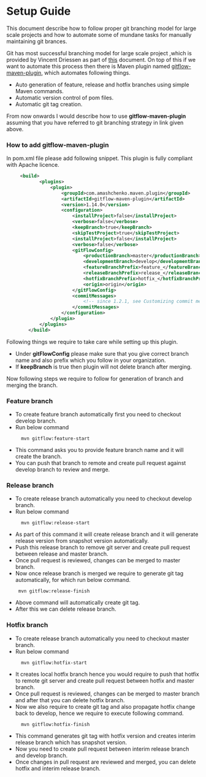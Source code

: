 # Setup Guide
This document describe how to follow proper git branching model for large scale projects and how to automate some of mundane tasks for manually maintaining git brances.

Git has most successful branching model for large scale project ,which is provided by Vincent Driessen as part of [this](https://nvie.com/posts/a-successful-git-branching-model/) document.
On top of this if we want to automate this process then there is Maven plugin named [gitflow-maven-plugin](https://github.com/aleksandr-m/gitflow-maven-plugin), which automates following things.

-   Auto generation of feature, release and hotfix branches using simple Maven commands.
-   Automatic version control of pom files.
-   Automatic git tag creation.

From now onwards I would describe how to use **gitflow-maven-plugin** assuming that you have referred to git branching strategy in link given above.

### How to add gitflow-maven-plugin
In pom.xml file please add following snippet. This plugin is fully compliant with Apache licence.

```xml
     <build>
            <plugins>
                <plugin>
                    <groupId>com.amashchenko.maven.plugin</groupId>
                    <artifactId>gitflow-maven-plugin</artifactId>
                    <version>1.14.0</version>
                    <configuration>
                        <installProject>false</installProject>
                        <verbose>false</verbose>
                        <keepBranch>true</keepBranch>
                        <skipTestProject>true</skipTestProject>
                        <installProject>false</installProject>
                        <verbose>false</verbose>
                        <gitFlowConfig>
                            <productionBranch>master</productionBranch>
                            <developmentBranch>develop</developmentBranch>
                            <featureBranchPrefix>feature_</featureBranchPrefix>
                            <releaseBranchPrefix>release_</releaseBranchPrefix>
                            <hotfixBranchPrefix>hotfix_</hotfixBranchPrefix>
                            <origin>origin</origin>
                        </gitFlowConfig>
                        <commitMessages>
                            <!-- since 1.2.1, see Customizing commit messages -->
                        </commitMessages>
                    </configuration>
                </plugin>
            </plugins>
        </build>
```

Following things we require to take care while setting up this plugin.
-   Under **gitFlowConfig** please make sure that you give correct branch name and also prefix which you follow in your organization.
-   If **keepBranch** is true then plugin will not delete branch after merging.

Now following steps we require to follow for generation of branch and merging the branch.

### Feature branch
-   To create feature branch automatically first you need to checkout develop branch.
-   Run below command
    ```shell script
      mvn gitflow:feature-start
    ```
-   This command asks you to provide feature branch name and it will create the branch.
-   You can push that branch to remote and create pull request against develop branch to review and merge.

### Release branch
-   To  create release branch automatically you need to checkout develop branch.
-   Run below command
    ```shell script
      mvn gitflow:release-start
    ```
-   As part of this command it will create release branch and it will generate release version from snapshot version automatically.
-   Push this release branch to remove git server and create pull request between release and master branch.
-   Once pull request is reviewed, changes can be merged to master branch.
-   Now once release branch is merged we require to generate git tag automatically, for which run below command.
     ```shell script
      mvn gitflow:release-finish
    ```
-   Above command will automatically create git tag.
-   After this we can delete release branch.

### Hotfix branch
-    To  create release branch automatically you need to checkout master branch.
-   Run below command
    ``` shell script
      mvn gitflow:hotfix-start
    ```
-   It creates local hotfix branch hence you would require to push that hotfix to remote git server and create pull request between hotfix and master branch.
-   Once pull request is reviewed, changes can be merged to master branch and after that you can delete hotfix branch.
-   Now we also require to create git tag and also propagate hotfix change back to develop, hence we require to execute following command.
    ```
      mvn gitflow:hotfix-finish
    ```
-   This command generates git tag with hotfix version and creates interim release branch which has snapshot version.
-   Now you need to create pull request between interim release branch and develop branch.
-   Once changes in pull request are reviewed and merged, you can delete hotfix and interim release branch.







    